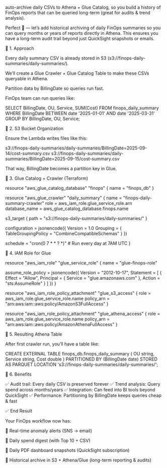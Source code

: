 auto-archive daily CSVs to Athena + Glue Catalog, so you build a history of FinOps reports that can be queried long-term (great for audits & trend analysis).

Perfect 🚀 — let’s add historical archiving of daily FinOps summaries so you can query months or years of reports directly in Athena. This ensures you have a long-term audit trail beyond just QuickSight snapshots or emails.

🔹 1. Approach

Every daily summary CSV is already stored in S3 (s3://finops-daily-summaries/daily-summaries/).

We’ll create a Glue Crawler + Glue Catalog Table to make these CSVs queryable in Athena.

Partition data by BillingDate so queries run fast.

FinOps team can run queries like:

SELECT BillingDate, OU, Service, SUM(Cost)
FROM finops_daily_summary
WHERE BillingDate BETWEEN date '2025-01-01' AND date '2025-03-31'
GROUP BY BillingDate, OU, Service;


🔹 2. S3 Bucket Organization

Ensure the Lambda writes files like this:

s3://finops-daily-summaries/daily-summaries/BillingDate=2025-09-14/cost-summary.csv
s3://finops-daily-summaries/daily-summaries/BillingDate=2025-09-15/cost-summary.csv


That way, BillingDate becomes a partition key in Glue.

🔹 3. Glue Catalog + Crawler (Terraform)

resource "aws_glue_catalog_database" "finops" {
  name = "finops_db"
}

resource "aws_glue_crawler" "daily_summary" {
  name         = "finops-daily-summary-crawler"
  role         = aws_iam_role.glue_service_role.arn
  database_name = aws_glue_catalog_database.finops.name

  s3_target {
    path = "s3://finops-daily-summaries/daily-summaries/"
  }

  configuration = jsonencode({
    Version = 1.0
    Grouping = {
      TableGroupingPolicy = "CombineCompatibleSchemas"
    }
  })

  schedule = "cron(0 7 * * ? *)" # Run every day at 7AM UTC
}


🔹 4. IAM Role for Glue

resource "aws_iam_role" "glue_service_role" {
  name = "glue-finops-role"

  assume_role_policy = jsonencode({
    Version = "2012-10-17",
    Statement = [
      {
        Effect = "Allow",
        Principal = { Service = "glue.amazonaws.com" },
        Action    = "sts:AssumeRole"
      }
    ]
  })
}

resource "aws_iam_role_policy_attachment" "glue_s3_access" {
  role       = aws_iam_role.glue_service_role.name
  policy_arn = "arn:aws:iam::aws:policy/AmazonS3FullAccess"
}

resource "aws_iam_role_policy_attachment" "glue_athena_access" {
  role       = aws_iam_role.glue_service_role.name
  policy_arn = "arn:aws:iam::aws:policy/AmazonAthenaFullAccess"
}


🔹 5. Resulting Athena Table

After first crawler run, you’ll have a table like:

CREATE EXTERNAL TABLE finops_db.finops_daily_summary (
  OU string,
  Service string,
  Cost double
)
PARTITIONED BY (BillingDate date)
STORED AS PARQUET
LOCATION 's3://finops-daily-summaries/daily-summaries/';


🔹 6. Benefits

✅ Audit trail: Every daily CSV is preserved forever
✅ Trend analysis: Query spend across months/years
✅ Integration: Can feed into BI tools beyond QuickSight
✅ Performance: Partitioning by BillingDate keeps queries cheap & fast

✅ End Result

Your FinOps workflow now has:

🚨 Real-time anomaly alerts (SNS → email)

📧 Daily spend digest (with Top 10 + CSV)

📨 Daily PDF dashboard snapshots (QuickSight subscription)

📂 Historical archive in S3 + Athena/Glue (long-term reporting & audits)


